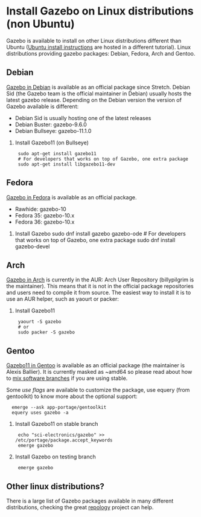 # Install Gazebo on Linux distributions (non Ubuntu)

Gazebo is available to install on other Linux distributions different than Ubuntu
([Ubuntu install instructions](/tutorials?tut=install_ubuntu&cat=install)
are hosted in a different tutorial). Linux distributions providing gazebo packages:
Debian, Fedora, Arch and Gentoo.

## Debian

[Gazebo in Debian](https://packages.debian.org/source/sid/gazebo) is available
as an official package since Stretch. Debian Sid (the Gazebo team is the official
maintainer in Debian) usually hosts the latest gazebo release. Depending on the
Debian version the version of Gazebo available is different:

 * Debian Sid is usually hosting one of the latest releases
 * Debian Buster: gazebo-9.6.0
 * Debian Bullseye: gazebo-11.1.0

1. Install Gazebo11 (on Bullseye)

        sudo apt-get install gazebo11
        # For developers that works on top of Gazebo, one extra package
        sudo apt-get install libgazebo11-dev

## Fedora

[Gazebo in Fedora](https://apps.fedoraproject.org/packages/gazebo) is available
as an official package.

 * Rawhide: gazebo-10
 * Fedora 35: gazebo-10.x
 * Fedora 36: gazebo-10.x

1. Install Gazebo
        sudo dnf install gazebo gazebo-ode
        # For developers that works on top of Gazebo, one extra package
        sudo dnf install gazebo-devel

## Arch

[Gazebo in Arch](https://aur.archlinux.org/packages/gazebo/) is currently in the AUR:
Arch User Repository (billypilgrim is the maintainer). This means that it
is not in the official package repositories and users need to compile it from
source. The easiest way to install it is to use an AUR helper, such as yaourt
or packer:

1. Install Gazebo11

        yaourt -S gazebo
        # or
        sudo packer -S gazebo

## Gentoo

[Gazebo11 in Gentoo](https://packages.gentoo.org/package/sci-electronics/gazebo)
is available as an official package (the maintainer is Alexis Ballier). It is
currently masked as ~amd64 so please read about how to [mix software
branches](https://wiki.gentoo.org/wiki/Handbook:AMD64/Portage/Branches) if you
are using stable.

Some *use flags* are available to customize the package, use equery (from
gentoolkit) to know more about the optional support:

      emerge --ask app-portage/gentoolkit
      equery uses gazebo -a

1. Install Gazebo11 on stable branch

        echo "sci-electronics/gazebo" >> /etc/portage/package.accept_keywords
        emerge gazebo

1. Install Gazebo on testing branch

        emerge gazebo

## Other linux distributions?

There is a large list of Gazebo packages available in many different
distributions, checking the great
[repology](https://repology.org/project/gazebo/versions) project can help.
